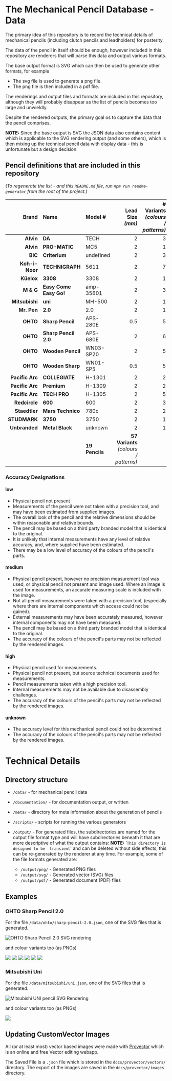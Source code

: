 # The Mechanical Pencil Database - Data

The primary idea of this repository is to record the technical details of 
mechanical pencils (including clutch pencils and leadholders) for posterity. 

The data of the pencil in itself should be enough, however included in this 
repository are renderers that will parse this data and output various formats.

The base output format is SVG which can then be used to generate other 
formats, for example 

 - The svg file is used to generate a png file.
 - The png file is then included in a pdf file.

The renderings and output files and formats are included in this repository, 
although they will probably disappear as the list of pencils becomes too large 
and unwieldly.

Despite the rendered outputs, the primary goal os to capture the data that the 
pencil comprises. 

**NOTE:** Since the base output is SVG the JSON data also contains content which 
is applicable to the SVG rendering output (and some others), which is 
then mixing up the technical pencil data with display data - this is 
unfortunate but a design decision.

## Pencil definitions that are included in this repository

_(To regenerate the list - and this `README.md` file, run `npm run readme-generator` from the root of the project.)_


|           Brand | Name                   | Model #        |                       Lead Size<br />_(mm)_ | # Variants<br />_(colours / patterns)_ | Accuracy |
|----------------:|:-----------------------|:---------------|--------------------------------------------:|---------------------------------------:|:---------|
|       **Alvin** | **DA**                 | TECH           |                                           2 |                                      3 | high     |
|       **Alvin** | **PRO-MATIC**          | MC5            |                                           2 |                                      1 | high     |
|         **BIC** | **Criterium**          | undefined      |                                           2 |                                      3 | high     |
|  **Koh-i-Noor** | **TECHNIGRAPH**        | 5611           |                                           2 |                                      7 | low      |
|      **Küelox** | **3308**               | 3308           |                                           2 |                                      1 | high     |
|   **M &amp; G** | **Easy Come Easy Go!** | amp-35601      |                                           2 |                                      3 | high     |
|  **Mitsubishi** | **uni**                | MH-500         |                                           2 |                                      1 | high     |
|     **Mr. Pen** | **2.0**                | 2.0            |                                           2 |                                      1 | high     |
|        **OHTO** | **Sharp Pencil**       | APS-280E       |                                         0.5 |                                      5 | medium   |
|        **OHTO** | **Sharp Pencil 2.0**   | APS-680E       |                                           2 |                                      6 | high     |
|        **OHTO** | **Wooden Pencil**      | WN03-SP20      |                                           2 |                                      5 | high     |
|        **OHTO** | **Wooden Sharp**       | WN01-SP5       |                                         0.5 |                                      5 | medium   |
| **Pacific Arc** | **COLLEGIATE**         | H-1301         |                                           2 |                                      2 | high     |
| **Pacific Arc** | **Premium**            | H-1309         |                                           2 |                                      2 | high     |
| **Pacific Arc** | **TECH PRO**           | H-1305         |                                           2 |                                      5 | high     |
|   **Redcircle** | **600**                | 600            |                                           2 |                                      3 | high     |
|   **Staedtler** | **Mars Technico**      | 780c           |                                           2 |                                      2 | high     |
|    **STUDMARK** | **3750**               | 3750           |                                           2 |                                      1 | high     |
|   **Unbranded** | **Metal Black**        | unknown        |                                           2 |                                      1 | high     |
|                 |                        | **19 Pencils** | **57 Variants**<br />_(colours / patterns)_ |


### Accuracy Designations

#### low

 - Physical pencil not present
 - Measurements of the pencil were not taken with a precision tool, and may have been estimated from supplied images.
 - The overall look of the pencil and the relative dimensions should be within reasonable and relative bounds.
 - The pencil may be based on a third party branded model that is identical to the original.
 - It is unlikely that internal measurements have any level of relative accuracy, and, where supplied have been estimated.
 - There may be a low level of accuracy of the colours of the pencil's parts.

#### medium

 - Physical pencil present, however no precision measurement tool was used, or physical pencil not present and image used.  Where an image is used for measurements, an accurate measuring scale is included with the image.
 - Not all pencil measurements were taken with a precision tool, (especially where there are internal components which access could not be gained).
 - External measurements may have been accurately measured, however internal components may not have been measured.
 - The pencil may be based on a third party branded model that is identical to the original.
 - The accuracy of the colours of the pencil's parts may not be reflected by the rendered images.

#### high

 - Physical pencil used for measurements.
 - Physical pencil not present, but source technical documents used for measurements.
 - Pencil measurements taken with a high precision tool.
 - Internal measurements may not be available due to disassembly challenges.
 - The accuracy of the colours of the pencil's parts may not be reflected by the rendered images.

#### unknown

 - The accuracy level for this mechanical pencil could not be determined.
 - The accuracy of the colours of the pencil's parts may not be reflected by the rendered images.


# Technical Details



## Directory structure

- `/data/` - for mechanical pencil data
- `/documentation/` - for documentation output, or written
- `/meta/` - directory for meta information about the generation of pencils
- `/scripts/` - scripts for running the various generators


- `/output/` - For generated files, the subdirectories are named for the output 
  file format type and will have subdirectories beneath it that are more 
  descriptive of 
  what the output contains: **NOTE:** '`This directory is designed to be 
  transient`' and can be deleted without side effects, this can be 
  re-generated by the renderer at any time.  For example, some of the file 
  formats generated are: 
  - `/output/png/` - Generated PNG files 
  - `/output/svg/` - Generated vector (SVG) files 
  - `/output/pdf/` - Generated document (PDF) files 


## Examples

### OHTO Sharp Pencil 2.0

For the file `/data/ohto/sharp-pencil-2.0.json`, one of the SVG files that is generated.

![OHTO Sharp Pencil 2.0 SVG rendering](./output/svg/technical/ohto/sharp-pencil-2.0.svg)

and colour variants too (as PNGs)

<img src="./output/png/technical/OHTO/sharp-pencil-2.0-colour-black.png">

<img src="./output/png/technical/OHTO/sharp-pencil-2.0-colour-blue.png">

<img src="./output/png/technical/ohto/sharp-pencil-2.0-colour-green.png">

<img src="./output/png/technical/ohto/sharp-pencil-2.0-colour-red.png">

<img src="./output/png/technical/ohto/sharp-pencil-2.0-colour-wood.png">

<img src="./output/png/technical/ohto/sharp-pencil-2.0-colour-yellow.png">

### Mitsubishi Uni 

For the file `/data/mitsubishi/uni.json`, one of the SVG files that is 
generated.

![Mitsubishi UNI pencil SVG Rendering](./output/svg/technical/mitsubishi/uni.svg)

and colour variants too (as PNGs)

<img src="./output/png/technical/mitsubishi/uni-colour-maroon.png">


## Updating CustomVector Images

All (or at least most) vector based images were made with 
[Provector](https://provector.app) which is an online and free Vector 
editing webapp.


The Saved File is a `.json` file which is stored in the 
`docs/provector/vectors/` directory.  The export of the images are saved in 
the `docs/provector/images` directory.

